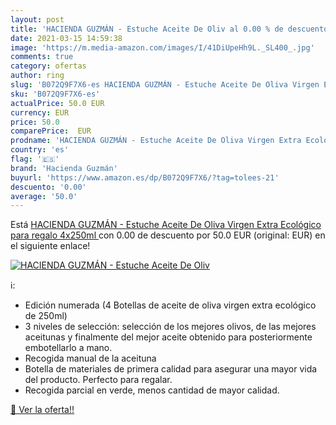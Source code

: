 ```yaml
---
layout: post
title: 'HACIENDA GUZMÁN - Estuche Aceite De Oliv al 0.00 % de descuento'
date: 2021-03-15 14:59:38
image: 'https://m.media-amazon.com/images/I/41DiUpeHh9L._SL400_.jpg'
comments: true
category: ofertas
author: ring
slug: 'B072Q9F7X6-es HACIENDA GUZMÁN - Estuche Aceite De Oliva Virgen Extra...'
sku: 'B072Q9F7X6-es'
actualPrice: 50.0 EUR
currency: EUR
price: 50.0
comparePrice:  EUR
prodname: 'HACIENDA GUZMÁN - Estuche Aceite De Oliva Virgen Extra Ecológico para regalo  4x250ml '
country: 'es'
flag: '🇪🇸'
brand: 'Hacienda Guzmán'
buyurl: 'https://www.amazon.es/dp/B072Q9F7X6/?tag=tolees-21'
descuento: '0.00'
average: '50.0'
---
```


Está [HACIENDA GUZMÁN - Estuche Aceite De Oliva Virgen Extra Ecológico para regalo  4x250ml ](https://www.amazon.es/dp/B072Q9F7X6/?tag=tolees-21) con 0.00 de descuento por 50.0 EUR (original:  EUR) en el siguiente enlace!

[![HACIENDA GUZMÁN - Estuche Aceite De Oliv](https://m.media-amazon.com/images/I/41DiUpeHh9L._SL400_.jpg)](https://www.amazon.es/dp/B072Q9F7X6/?tag=tolees-21)

ℹ️:

- Edición numerada (4 Botellas de aceite de oliva virgen extra ecológico de 250ml)
- 3 niveles de selección: selección de los mejores olivos, de las mejores aceitunas y finalmente del mejor aceite obtenido para posteriormente embotellarlo a mano.
- Recogida manual de la aceituna
- Botella de materiales de primera calidad para asegurar una mayor vida del producto. Perfecto para regalar.
- Recogida parcial en verde, menos cantidad de mayor calidad.

[🛒 Ver la oferta!!](https://www.amazon.es/dp/B072Q9F7X6/?tag=tolees-21)
